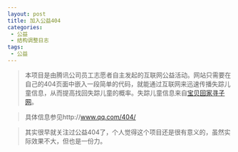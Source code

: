 ```yaml
---
layout: post
title: 加入公益404
categories:
 - 公益
 - 结构调整日志
tags:
 - 公益
---
```


>本项目是由腾讯公司员工志愿者自主发起的互联网公益活动。网站只需要在自己的404页面中嵌入一段简单的代码，就能通过互联网来迅速传播失踪儿童信息，从而提高找回失踪儿童的概率。失踪儿童信息来自[宝贝回家寻子网](http://bbs.baobeihuijia.com/forum.php)。

>具体信息参见http://www.qq.com/404/

<!-- more -->

>其实很早就关注过公益404了，个人觉得这个项目还是很有意义的，虽然实际效果不大，但也是一份力。

